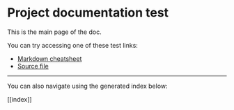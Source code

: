 # Project documentation test

This is the main page of the doc.

You can try accessing one of these test links:

- [Markdown cheatsheet](002-cheatsheet)
- [Source file](code.js)

***

You can also navigate using the generated index below:

[[index]]